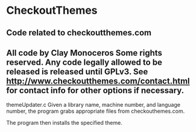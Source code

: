 # CheckoutThemes
Code related to checkoutthemes.com
-------------------------------------------------
All code by Clay Monoceros
Some rights reserved. Any code legally allowed to be released is released until GPLv3. See http://www.checkoutthemes.com/contact.html for contact info for other options if necessary.
-------------------------------------------------
themeUpdater.c
Given a library name, machine number, and language number, the program grabs appropriate files from checkouthemes.com. 

The program then installs the specified theme.

